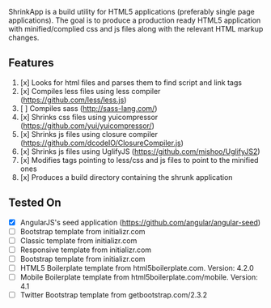 ShrinkApp is a build utility for HTML5 applications (preferably single page applications). The goal is to produce a production ready HTML5 application with minified/complied css and js files along with the relevant HTML markup changes.

Features
---------

1. [x] Looks for html files and parses them to find script and link tags
2. [x] Compiles less files using less compiler (https://github.com/less/less.js)
3. [ ] Compiles sass (http://sass-lang.com/)
4. [x] Shrinks css files using yuicompressor (https://github.com/yui/yuicompressor/)
5. [x] Shrinks js files using closure compiler (https://github.com/dcodeIO/ClosureCompiler.js)
6. [x] Shrinks js files using UglifyJS (https://github.com/mishoo/UglifyJS2)
7. [x] Modifies tags pointing to less/css and js files to point to the minified ones
8. [x] Produces a build directory containing the shrunk application


Tested On
----------

- [x] AngularJS's seed application (https://github.com/angular/angular-seed)
- [ ] Bootstrap template from initializr.com
- [ ] Classic template from initializr.com
- [ ] Responsive template from initializr.com
- [ ] Bootstrap template from initializr.com
- [ ] HTML5 Boilerplate template from html5boilerplate.com. Version: 4.2.0
- [ ] Mobile Boilerplate template from html5boilerplate.com/mobile. Version: 4.1
- [ ] Twitter Bootstrap template from getbootstrap.com/2.3.2
